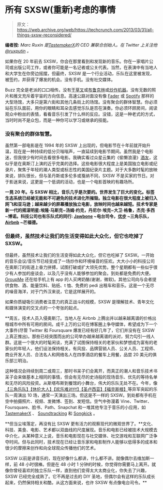 # 所有 SXSW(重新)考虑的事情 

> 原文：<https://web.archive.org/web/https://techcrunch.com/2013/03/31/all-things-sxsw-reconsidered/>

**编者按:** *Marc Ruxin 是*[*TastemakerX*](https://web.archive.org/web/20221207055925/http://www.tastemakerx.com/)*的 CEO 兼联合创始人。在 Twitter 上关注他 [@ruxputin](https://web.archive.org/web/20221207055925/https://twitter.com/Ruxputin) 。*

如果你在 20 年前去 SXSW，你会在那里看到和发现新的音乐。你在一家唱片公司或出版公司工作，或者你可能是一名记者或公关代表。当然，在表演中有当地人和大学生在你旁边摇摆，但最终，SXSW 是一个行业活动，乐队在这里被发现，被签约，并获得了爆发的机会。没有手机。没有社交媒体。

Buzz 完全是老派的口口相传。没有[干草叉](https://web.archive.org/web/20221207055925/http://pitchfork.com/)或[布鲁克林](https://web.archive.org/web/20221207055925/http://www.brooklynvegan.com/)或[炒作机器](https://web.archive.org/web/20221207055925/http://hypem.com/popular)。没有无数的照片和推文充斥着宇宙的方向信息。高速公路对面没有像 [Fader](https://web.archive.org/web/20221207055925/http://www.thefader.com/) 或 [Spotify](https://web.archive.org/web/20221207055925/https://www.spotify.com/us/) 那样的大型场馆，大多只是第六街和其他几条街上的场馆。没有聚合的群体智慧。你必须站在乐队面前，用你的眼睛和耳朵去感觉乐队是否在演奏。你必须环顾房间，阅读观众中粉丝的表情，看看音乐引发了什么样的反应。没错，这是一种老式的方式，当时时尚不是众包，而是一种你可以学习或继承的技能。

### 没有聚合的群体智慧。

虽然第一部电影是在 1994 年的 SXSW 上出现的，但电影节在十年前就开始升温，现在是一种持续的低分贝嗡嗡声，一直延续到电影节期间。虽然我是个电影迷，但我很少有时间去看很多电影。我确实看过众星云集的《偷懒浪漫》[酒友](https://web.archive.org/web/20221207055925/http://schedule.sxsw.com/2013/events/event_FS13751)，这似乎是在奥斯汀上演的近乎完美的选择。这些电影很大程度上是美国独立电影或纪录片，聚焦于年轻的潮人类型或标志性的美国纪录片主题。对于大多数时髦的放映来说，排队很长，但与圣丹斯或多伦多或戛纳不同，SXSW 不是买家的节日。对于影迷来说，这更是一个低调的活动，也是一个电影首映的有趣场所。

**一晃 20 年。与 SXSW 相比，音乐几乎是次要的。世界发生了巨大的变化。标签生态系统已经被无能和不可避免的技术进化所摧毁。独立电影在很大程度上被归入网飞和亚马逊；越来越少的屏幕播放独立电影，放映时间也越来越短。技术专家是新一代的摇滚明星:埃隆·马斯克~汤姆·约克，丹尼尔·埃克~大卫·格鲁，杰克·多西~博诺。科技公司也有乐队式的同行: [Jawbone](https://web.archive.org/web/20221207055925/https://jawbone.com/) ~电台司令，[优步](https://web.archive.org/web/20221207055925/https://www.uber.com/) ~三角乐队， [Airbnb](https://web.archive.org/web/20221207055925/https://www.airbnb.com/) ~芒福德。**

### 但最终，虽然技术让我们的生活变得如此大众化，但它也吃掉了 SXSW。

但最终，虽然技术让我们的生活变得如此大众化，但它也吃掉了 SXSW。一开始的音乐会议/音乐节已经变成了一场炒作和环境噪音的狂欢。大大小小的科技公司在奥斯汀的街道上奋力拼搏，试图打破或扩大领先优势。整个星期都有一些似乎很少有人参加的座谈会，以及几乎没有人能够参加的聚会。到处都是免费的大便。 [GroupMe](https://web.archive.org/web/20221207055925/https://groupme.com/) 还在给手机上有 app 的人买烤奶酪(谢谢，微软)。其他公司向与会者提供食物、酒、能量饮料、贴纸、t 恤、免费的 pedi 出租车和音乐。这是一个无尽的噪音海洋，对于门外汉来说，它是这样展开的。

如果你质疑吸引消费者注意力的真正战斗的规模，SXSW 是理解技术、青年文化和媒体演变的交叉点的一个夸张的起点。

 **周五，技术人员入侵奥斯汀。当地人在 Airbnb 上腾出并以越来越离谱的价格出租城市中所有可用的房间。成千上万的公司在博客圈上争夺媒体，希望成为下一个大事件(尽管 Twitter 和 Foursquare 爆发已经有好几年了，它们并没有在 SXSW 上真正推出)。那些已经突围而出的公司举办越来越离谱的派对，努力勾引一线人群。这是一个很大的时髦闲谈，充满了试图保持相关的老家伙和梦想成为富有的老家伙的年轻人，他们设法保持相关。有风投、品牌营销人员、公关人员、工程师、商业开发人员、合法名人和网络名人在四季酒店的餐车上用餐，品尝 20 美元的俱乐部三明治。

这种情况会持续到周二或周三，那时书呆子们会离开，而真正的潮人和音乐技术书呆子会来做基本上相同的事情，但会有无尽的史诗般的现场音乐、优先的等待名单和无尽的风险投资。从斯塔布斯到餐馆的小舞台，伟大的乐队无处不在。今年，像[【三角乐队】](https://web.archive.org/web/20221207055925/http://www.facebook.com/altJ.band)[【休伦大人】](https://web.archive.org/web/20221207055925/http://saydaily.com/2013/03/sxsw-music-preview-lord-huron.html)[【欢乐难对付】](https://web.archive.org/web/20221207055925/http://saydaily.com/2013/02/sxsw-band-preview-the-joy-formidable.html)[【圣卢西亚】](https://web.archive.org/web/20221207055925/http://saydaily.com/2013/02/sxsw-band-preview-st-lucia.html)[【福克斯根】](https://web.archive.org/web/20221207055925/http://www.facebook.com/foxygentheband)等异军突起的乐队一周演出 10 场，通常一天演出三场。但这是不一样的 SXSW。到处都有手机在空中拍摄照片、视频、发微博、签到、发短信。空气中弥漫着 Vine、Twitter、Foursquare、脸书、Path、Snapchat 和一堆其他专注于音乐的小应用，如 [TastemakerX](https://web.archive.org/web/20221207055925/http://www.tastemakerx.com/) 、 [Soundtracking](https://web.archive.org/web/20221207055925/https://soundtracking.com/) 和 [Songkick](https://web.archive.org/web/20221207055925/http://www.songkick.com/) 。

**但当尘埃落定，再没有比 SXSW 更有活力的观察现代的微观世界了。**文化、科技、美食、电影、艺术都以双曲线的尺度展现。音乐和电影已经被技术大规模去中介化，从某种意义上说，音乐和电影现在与社交媒体、社交游戏和互联网广泛争夺时间。但与此同时，技术现在已经让音乐家和电影制作人能够以低得多的成本和很少的摩擦来创作和向全球观众传播他们的艺术。

SXSW 以前是讲音乐的，现在好像什么都讲，什么都不讲。就像偶尔去维加斯一样，前 48 小时很棒。但是在 48 小时 1 分钟的时候，你觉得你需要马上离开。就像你曾经喜欢的独立乐队一样，直到他们变得太大太商业化，你失去了兴趣，SXSW 已经完全成熟了。它不再是过去的 DIY 圣地，但偶尔会有这样的乐队成长起来，仍然保持相关和酷，从这方面来说，也许 SXSW 有点像电台司令。**